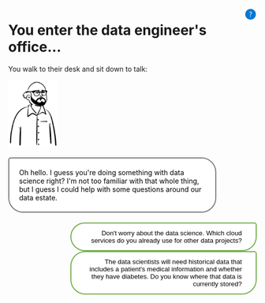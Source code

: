 <style>

.button  {
  border: none;
  color: black;
  width: 75%;
  padding: 12px 28px;
  background-color: white;
  border: 2px solid #70AD47;
  border-radius:30px 5px 30px 30px ;
  transition-duration: 0.4s;
  text-align: right;
  float: right;
}
.button:hover  {
  background-color: #70AD47;
  color: white; 
  border: 2px solid #70AD47;
}
.selected  {
  border: none;
  color: black;
  width: 75%;
  padding: 12px 28px;
  background-color: white;
  border: 2px solid #70AD47;
  border-radius:30px 5px 30px 30px ;
  text-align: right;
  float: right;
}
.panel {
  background-color: white;
  border: 2px solid #787878;
  color: black;
  border-radius: 5px 30px 30px 30px;
  padding: 20px 20px;
  width: 75%;
  float: left;
  margin-top: 20px;
  margin-bottom: 20px;
  text-align: left;
}
.response  {
  border: none;
  color: black;
  float: right;
  padding: 12px 28px;
  background-color: white;
  border-radius:30px 5px 30px 30px ;
  border: 2px solid #70AD47;
  transition-duration: 0.4s;
}
.response:hover  {
  background-color: #70AD47;
  color: white; 
  border: 2px solid #70AD47;
}
</style>

<script>
function showContent(id) {
  // Hide all hidden content
  var elements = document.getElementsByClassName('hidden-content');
  for (var i = 0; i < elements.length; i++) {
    elements[i].style.display = 'none';
  }

  // Show the selected hidden content
  var selectedElement = document.getElementById(id);
  if (selectedElement) {
    selectedElement.style.display = 'block';
  }

  // Remove unselected buttons
  var buttons = Array.from(document.getElementsByClassName('button'));
  buttons.forEach(function(button) {
    if (button.id !== id) {
      button.remove();
    }
  });
}
</script>

<img style="float: right; width:5%; display:box; clear: right; margin-top: 10px;" src="./media/help.png">

# You enter the data engineer's office...

You walk to their desk and sit down to talk:

<img src="./media/data-engineer.svg" alt="Hotel" style="width:20%; float:left"> 

<div class="panel">Oh hello. I guess you're doing something with data science right? I'm not too familiar with that whole thing, but I guess I could help with some questions around our data estate.</div>

<button class="button" onclick="showContent('id01')">Don't worry about the data science. Which cloud services do you already use for other data projects?</button>

<button class="button" onclick="showContent('id02')">The data scientists will need historical data that includes a patient's medical information and whether they have diabetes. Do you know where that data is currently stored?</button>

<div id="id01" class="hidden-content" style="display: none;">
  <div class="selected">Don't worry about the data science. Which cloud services do you already use for other data projects?</div>
  <div class="panel">For our main data analysis, we load data into a data lake and transform it with Azure Data Factory. The clean data is stored in a SQL database to serve a Power BI report.</div>
  <button class="response" onclick="window.location.href='./hc-office';">Thank you for taking the time to answer my question! I'll leave you to it.</button>
</div>

<div id="id02" class="hidden-content" style="display: none;">
  <div class="selected">The data scientists will need historical data that includes a patient's medical information and whether they have diabetes. Do you know where that data is currently stored?</div>
  <div class="panel">In line with government regulations, we use software that medical professionals use to enter and retrieve patient information. Whenever we want to use data from the software, we pull anonymized data through an API. We're not allowed to do any data analysis directly in the software.
  </div>
  <button class="response" onclick="window.location.href='./hc-office';">Thank you for taking the time to answer my question! I'll leave you to it.</button>
</div>



